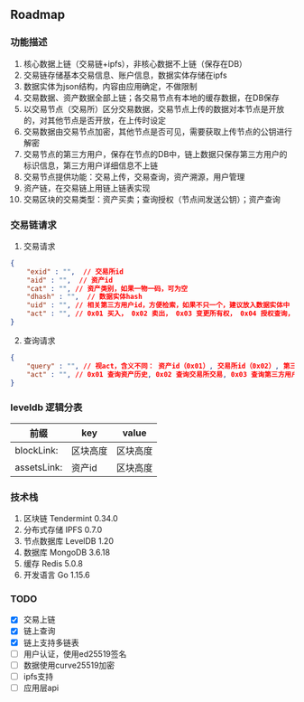## Roadmap

### 功能描述

1. 核心数据上链（交易链+ipfs），非核心数据不上链（保存在DB）
2. 交易链存储基本交易信息、账户信息，数据实体存储在ipfs
3. 数据实体为json结构，内容由应用确定，不做限制
4. 交易数据、资产数据全部上链；各交易节点有本地的缓存数据，在DB保存
5. 以交易节点（交易所）区分交易数据，交易节点上传的数据对本节点是开放的，对其他节点是否开放，在上传时设定
6. 交易数据由交易节点加密，其他节点是否可见，需要获取上传节点的公钥进行解密
7. 交易节点的第三方用户，保存在节点的DB中，链上数据只保存第三方用户的标识信息，第三方用户详细信息不上链
8. 交易节点提供功能：交易上传，交易查询，资产溯源，用户管理
9. 资产链，在交易链上用链上链表实现
10. 交易区块的交易类型：资产买卖；查询授权（节点间发送公钥）；资产查询



### 交易链请求

1. 交易请求

```json
{
	"exid" : "",  // 交易所id 
	"aid" : "",  // 资产id 
	"cat" : "", // 资产类别，如果一物一码，可为空 
	"dhash" : "",  // 数据实体hash 
	"uid" : "", // 相关第三方用户id，方便检索，如果不只一个，建议放入数据实体中 
	"act" : "", // 0x01 买入， 0x02 卖出， 0x03 变更所有权， 0x04 授权查询， 0x05 查询资产 
}
```

2. 查询请求

```json
{
	"query" : "", // 视act，含义不同： 资产id（0x01）, 交易所id（0x02）, 第三方用户id（0x03）
	"act" : "", // 0x01 查询资产历史, 0x02 查询交易所交易, 0x03 查询第三方用户交易 
}
```



### leveldb 逻辑分表

| 前缀       | key             | value     |
| ---------- | --------------- | --------- |
| blockLink: | 区块高度        | 区块高度  |
| assetsLink:  | 资产id        | 区块高度  |



### 技术栈

1. 区块链 Tendermint 0.34.0
2. 分布式存储 IPFS 0.7.0
3. 节点数据库 LevelDB 1.20
4. 数据库 MongoDB 3.6.18
5. 缓存 Redis 5.0.8
6. 开发语言 Go 1.15.6



### TODO

- [x] 交易上链
- [x] 链上查询
- [x] 链上支持多链表
- [ ] 用户认证，使用ed25519签名
- [ ] 数据使用curve25519加密
- [ ] ipfs支持
- [ ] 应用层api
